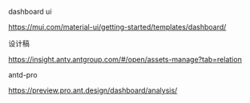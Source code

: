 dashboard ui

https://mui.com/material-ui/getting-started/templates/dashboard/

设计稿

https://insight.antv.antgroup.com/#/open/assets-manage?tab=relation

antd-pro

https://preview.pro.ant.design/dashboard/analysis/
